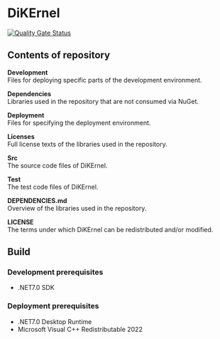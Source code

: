 # DiKErnel
[![Quality Gate Status](https://sonarcloud.io/api/project_badges/measure?project=Deltares_DiKErnel&metric=alert_status)](https://sonarcloud.io/summary/new_code?id=Deltares_DiKErnel)

## Contents of repository

**Development**\
Files for deploying specific parts of the development environment.

**Dependencies**\
Libraries used in the repository that are not consumed via NuGet.

**Deployment**\
Files for specifying the deployment environment.

**Licenses**\
Full license texts of the libraries used in the repository.

**Src**\
The source code files of DiKErnel.

**Test**\
The test code files of DiKErnel.

**DEPENDENCIES.md**\
Overview of the libraries used in the repository.

**LICENSE**\
The terms under which DiKErnel can be redistributed and/or modified.

## Build

### Development prerequisites
- .NET7.0 SDK

### Deployment prerequisites
- .NET7.0 Desktop Runtime
- Microsoft Visual C++ Redistributable 2022
